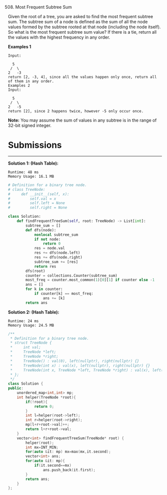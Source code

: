 508. Most Frequent Subtree Sum

Given the root of a tree, you are asked to find the most frequent subtree sum. The subtree sum of a node is defined as the sum of all the node values formed by the subtree rooted at that node (including the node itself). So what is the most frequent subtree sum value? If there is a tie, return all the values with the highest frequency in any order.

**Examples 1**
```
Input:

  5
 /  \
2   -3
return [2, -3, 4], since all the values happen only once, return all of them in any order.
Examples 2
Input:

  5
 /  \
2   -5
return [2], since 2 happens twice, however -5 only occur once.
```

**Note:** You may assume the sum of values in any subtree is in the range of 32-bit signed integer.

# Submissions
---
**Solution 1: (Hash Table):**
```
Runtime: 48 ms
Memory Usage: 16.1 MB
```
```python
# Definition for a binary tree node.
# class TreeNode:
#     def __init__(self, x):
#         self.val = x
#         self.left = None
#         self.right = None

class Solution:
    def findFrequentTreeSum(self, root: TreeNode) -> List[int]:
        subtree_sum = []
        def dfs(node):
            nonlocal subtree_sum
            if not node:
                return 0
            res = node.val
            res += dfs(node.left)
            res += dfs(node.right)
            subtree_sum += [res]
            return res
        dfs(root)
        counter = collections.Counter(subtree_sum)
        most_freq = counter.most_common(1)[0][1] if counter else -1
        ans = []
        for k in counter:
            if counter[k] == most_freq:
                ans += [k]
        return ans
```

**Solution 2: (Hash Table):**
```
Runtime: 24 ms
Memory Usage: 24.5 MB
```
```c++
/**
 * Definition for a binary tree node.
 * struct TreeNode {
 *     int val;
 *     TreeNode *left;
 *     TreeNode *right;
 *     TreeNode() : val(0), left(nullptr), right(nullptr) {}
 *     TreeNode(int x) : val(x), left(nullptr), right(nullptr) {}
 *     TreeNode(int x, TreeNode *left, TreeNode *right) : val(x), left(left), right(right) {}
 * };
 */
class Solution {
public:
    unordered_map<int,int> mp;
    int helper(TreeNode *root){
        if(!root){
            return 0;
        }
        int l=helper(root->left);
        int r=helper(root->right);
        mp[l+r+root->val]++;
        return l+r+root->val;
    }
    vector<int> findFrequentTreeSum(TreeNode* root) {
        helper(root);
        int mx=INT_MIN;
        for(auto &it: mp) mx=max(mx,it.second);
        vector<int> ans;
        for(auto &it: mp){
            if(it.second==mx)
                ans.push_back(it.first);
        }
        return ans;
    }
};
```
